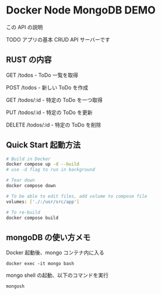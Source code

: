 # Docker Node MongoDB DEMO

この API の説明

TODO アプリの基本 CRUD API サーバーです

## RUST の内容

GET /todos - ToDo 一覧を取得

POST /todos - 新しい ToDo を作成

GET /todos/:id - 特定の ToDo を一つ取得

PUT /todos/:id - 特定の ToDo を更新

DELETE /todos/:id - 特定の ToDo を削除

## Quick Start 起動方法

```bash
# Build in Docker
docker compose up -d --build
# use -d flag to run in background

# Tear down
docker compose down

# To be able to edit files, add volume to compose file
volumes: ['./:/usr/src/app']

# To re-build
docker compose build
```

## mongoDB の使い方メモ

Docker 起動後、mongo コンテナ内に入る

```
docker exec -it mongo bash
```

mongo shell の起動、以下のコマンドを実行

```
mongosh
```
